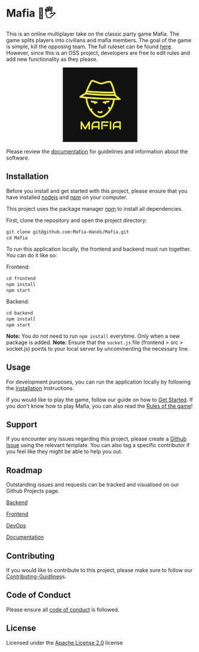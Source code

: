 # Mafia 💎🖐 

This is an online multiplayer take on the classic party game Mafia. The game splits players into civilians and mafia members. The goal of the game is simple, kill the opposing team. The full ruleset can be found [here](https://github.com/Mafia-Hands/Mafia/wiki/Game-Rules).
However, since this is an OSS project, developers are free to edit rules and add new functionality as they please.

<p align="center">
  <img src="https://raw.githubusercontent.com/Mafia-Hands/Mafia/main/frontend/public/logo192.png" height=200; width=200>
</p>


Please review the [documentation](https://github.com/Mafia-Hands/Mafia/wiki) for guidelines and information about the software.

## Installation
Before you install and get started with this project, please ensure that you have installed [nodejs](https://nodejs.org/en/) and [npm](https://www.npmjs.com/) on your computer.

This project uses the package manager [npm](https://www.npmjs.com/get-npm) to install all dependencies.

First, clone the repository and open the project directory:
```
git clone git@github.com:Mafia-Hands/Mafia.git
cd Mafia
```

To run this application locally, the frontend and backend must run together. You can do it like so:

Frontend:
```
cd frontend
npm install
npm start
```
Backend:
```
cd backend
npm install
npm start
```
**Note:** You do not need to run `npm install` everytime. Only when a new package is added.
**Note:** Ensure that the `socket.js` file (frontend > src > socket.js) points to your local server by uncommenting the necessary line.

## Usage
For development purposes, you can run the application locally by following the [Installation](https://github.com/Mafia-Hands/Mafia#installation) Instructions.

If you would like to play the game, follow our guide on how to [Get Started](). If you don't know how to play Mafia, you can also read the [Rules of the game](https://github.com/Mafia-Hands/Mafia/wiki/Game-Rules)!

## Support
If you encounter any issues regarding this project, please create a [Github Issue](https://github.com/Mafia-Hands/Mafia/issues) using the relevant template. You can also tag a specific contributor if you feel like they might be able to help you out.

## Roadmap
Outstanding issues and requests can be tracked and visualised on our Github Projects page.

[Backend](https://github.com/Mafia-Hands/Mafia/projects/2)

[Frontend](https://github.com/Mafia-Hands/Mafia/projects/1)

[DevOps](https://github.com/Mafia-Hands/Mafia/projects/4)

[Documentation](https://github.com/Mafia-Hands/Mafia/projects/3)

## Contributing
If you would like to contribute to this project, please make sure to follow our [Contributing-Guidlines](https://github.com/Mafia-Hands/Mafia/wiki/Contributing-Guidelines)s.

## Code of Conduct
Please ensure all [code of conduct](https://github.com/Mafia-Hands/Mafia/wiki/Code-of-Conduct) is followed.

## License
Licensed under the [Apache License 2.0](LICENSE.md) license
